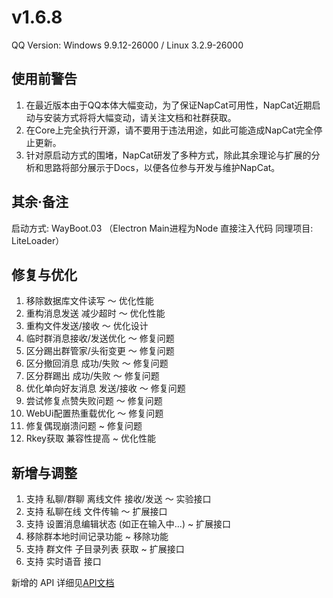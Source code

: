 # v1.6.8

QQ Version: Windows 9.9.12-26000 / Linux 3.2.9-26000
## 使用前警告
1. 在最近版本由于QQ本体大幅变动，为了保证NapCat可用性，NapCat近期启动与安装方式将将大幅变动，请关注文档和社群获取。
2. 在Core上完全执行开源，请不要用于违法用途，如此可能造成NapCat完全停止更新。
3. 针对原启动方式的围堵，NapCat研发了多种方式，除此其余理论与扩展的分析和思路将部分展示于Docs，以便各位参与开发与维护NapCat。
## 其余·备注
启动方式: WayBoot.03 （Electron Main进程为Node 直接注入代码 同理项目: LiteLoader）

## 修复与优化
1. 移除数据库文件读写 ～ 优化性能
2. 重构消息发送 减少超时 ～ 优化性能
3. 重构文件发送/接收 ～ 优化设计
4. 临时群消息接收/发送优化 ～ 修复问题
5. 区分踢出群管家/头衔变更 ～ 修复问题
6. 区分撤回消息 成功/失败 ～ 修复问题
7. 区分群踢出 成功/失败 ～ 修复问题
8. 优化单向好友消息 发送/接收 ～ 修复问题
9. 尝试修复点赞失败问题 ～ 修复问题
10. WebUi配置热重载优化 ～ 修复问题
11. 修复偶现崩溃问题 ~ 修复问题
12. Rkey获取 兼容性提高 ~ 优化性能

## 新增与调整
1. 支持 私聊/群聊 离线文件 接收/发送 ～ 实验接口
2. 支持 私聊在线 文件传输 ～ 扩展接口
3. 支持 设置消息编辑状态 (如正在输入中...) ~ 扩展接口
4. 移除群本地时间记录功能 ~ 移除功能
5. 支持 群文件 子目录列表 获取 ~ 扩展接口
6. 支持 实时语音 接口

新增的 API 详细见[API文档](https://napneko.github.io/zh-CN/develop/extends_api)
